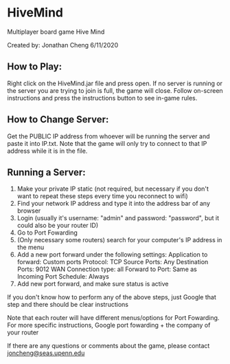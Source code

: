 # HiveMind
Multiplayer board game Hive Mind

Created by: Jonathan Cheng
6/11/2020

## How to Play:
Right click on the HiveMind.jar file and press open.
If no server is running or the server you are trying to join is full, the game will close.
Follow on-screen instructions and press the instructions button to see in-game rules.


## How to Change Server:
Get the PUBLIC IP address from whoever will be running the server and paste it into IP.txt. Note that the game
will only try to connect to that IP address while it is in the file.


## Running a Server:
1. Make your private IP static (not required, but necessary if you don't want to repeat these steps every time you
    reconnect to wifi)
2. Find your network IP address and type it into the address bar of any browser
3. Login (usually it's username: "admin" and password: "password", but it could also be your router ID)
4. Go to Port Fowarding
5. (Only necessary some routers) search for your computer's IP address in the menu
6. Add a new port forward under the following settings:
    Application to forward: Custom ports
    Protocol: TCP
    Source Ports: Any
    Destination Ports: 9012
    WAN Connection type: all
    Forward to Port: Same as Incoming Port
    Schedule: Always
7. Add new port forward, and make sure status is active

If you don't know how to perform any of the above steps, just Google that step and there should be clear instructions

Note that each router will have different menus/options for Port Fowarding. For more specific instructions, Google
port fowarding + the company of your router


If there are any questions or comments about the game, please contact joncheng@seas.upenn.edu
